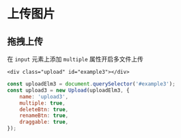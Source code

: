 # 上传图片

## 拖拽上传

在 `input` 元素上添加 `multiple` 属性开启多文件上传

```html:example
<div class="upload" id="example3"></div>
```

```js
const uploadElm3 = document.querySelector('#example3');
const upload3 = new Upload(uploadElm3, {
    name: 'upload3',
    multiple: true,
    deleteBtn: true,
    renameBtn: true,
    draggable: true,
});
```

